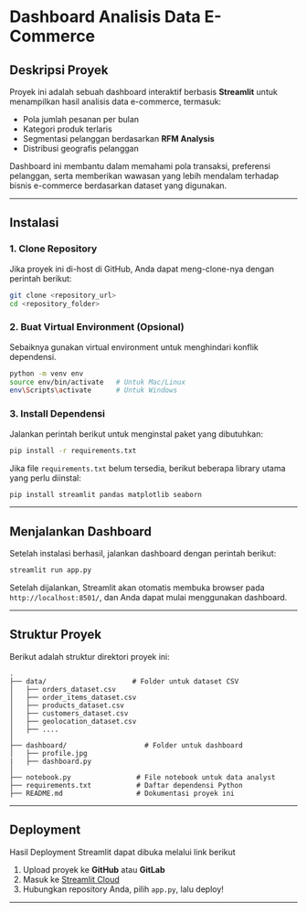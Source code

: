 # Dashboard Analisis Data E-Commerce

## Deskripsi Proyek
Proyek ini adalah sebuah dashboard interaktif berbasis **Streamlit** untuk menampilkan hasil analisis data e-commerce, termasuk:
- Pola jumlah pesanan per bulan
- Kategori produk terlaris
- Segmentasi pelanggan berdasarkan **RFM Analysis**
- Distribusi geografis pelanggan

Dashboard ini membantu dalam memahami pola transaksi, preferensi pelanggan, serta memberikan wawasan yang lebih mendalam terhadap bisnis e-commerce berdasarkan dataset yang digunakan.

---

## Instalasi
### 1. Clone Repository
Jika proyek ini di-host di GitHub, Anda dapat meng-clone-nya dengan perintah berikut:
```bash
git clone <repository_url>
cd <repository_folder>
```

### 2. Buat Virtual Environment (Opsional)
Sebaiknya gunakan virtual environment untuk menghindari konflik dependensi.
```bash
python -m venv env
source env/bin/activate   # Untuk Mac/Linux
env\Scripts\activate      # Untuk Windows
```

### 3. Install Dependensi
Jalankan perintah berikut untuk menginstal paket yang dibutuhkan:
```bash
pip install -r requirements.txt
```
Jika file `requirements.txt` belum tersedia, berikut beberapa library utama yang perlu diinstal:
```bash
pip install streamlit pandas matplotlib seaborn
```

---

## Menjalankan Dashboard
Setelah instalasi berhasil, jalankan dashboard dengan perintah berikut:
```bash
streamlit run app.py
```
Setelah dijalankan, Streamlit akan otomatis membuka browser pada `http://localhost:8501/`, dan Anda dapat mulai menggunakan dashboard.

---

## Struktur Proyek
Berikut adalah struktur direktori proyek ini:
```
.
├── data/                     # Folder untuk dataset CSV
│   ├── orders_dataset.csv
│   ├── order_items_dataset.csv
│   ├── products_dataset.csv
│   ├── customers_dataset.csv
│   ├── geolocation_dataset.csv
│   ├── ....
│
├── dashboard/                   # Folder untuk dashboard
│   ├── profile.jpg
|   ├── dashboard.py
│
├── notebook.py                # File notebook untuk data analyst
├── requirements.txt           # Daftar dependensi Python
├── README.md                  # Dokumentasi proyek ini
```

---

## Deployment
Hasil Deployment Streamlit dapat dibuka melalui link berikut 
1. Upload proyek ke **GitHub** atau **GitLab**
2. Masuk ke [Streamlit Cloud](https://share.streamlit.io/)
3. Hubungkan repository Anda, pilih `app.py`, lalu deploy!

---
